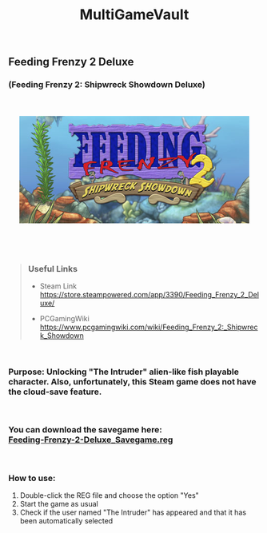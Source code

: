 <div align="center">
  <h1>MultiGameVault</h1>
</div>

<br>

## Feeding Frenzy 2 Deluxe 

### (Feeding Frenzy 2: Shipwreck Showdown Deluxe)

<br>

<h6  align="center">

<a href="https://store.steampowered.com/app/3390/Feeding_Frenzy_2_Deluxe/">
  <img align="center"
    src="https://raw.githubusercontent.com/RomulusMirauta/MultiGameVault/refs/heads/main/img/FF2_header.jpg"
    alt="FF2_header" />
</a>

<br><br>

</h6>



> ### **Useful Links**
> - Steam Link <br>
> https://store.steampowered.com/app/3390/Feeding_Frenzy_2_Deluxe/<br>
>
> - PCGamingWiki <br>
> https://www.pcgamingwiki.com/wiki/Feeding_Frenzy_2:_Shipwreck_Showdown

<br>

### **Purpose:** Unlocking "The Intruder" alien-like fish playable character. Also, unfortunately, this Steam game does not have the cloud-save feature.

<br>

### You can download the savegame here: <br> [Feeding-Frenzy-2-Deluxe_Savegame.reg](https://raw.githubusercontent.com/RomulusMirauta/MultiGameVault/main/Feeding-Frenzy-2-Deluxe/Feeding-Frenzy-2-Deluxe_Savegame.reg)

<br>

### How to use:
1. Double-click the REG file and choose the option "Yes"
2. Start the game as usual
3. Check if the user named "The Intruder" has appeared and that it has been automatically selected
